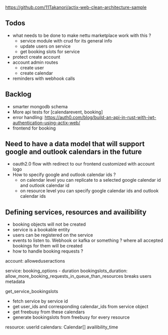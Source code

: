 https://github.com/11Takanori/actix-web-clean-architecture-sample

## Todos

- what needs to be done to make nettu marketplace work with this ? 
    - service module with crud for its general info
    - update users on service
    - get booking slots for service
- protect create account
- account admin routes
  - create user
  - create calendar
- reminders with webhook calls


## Backlog

- smarter mongodb schema
- More api tests for [calendarevent, booking]
- error handling: https://auth0.com/blog/build-an-api-in-rust-with-jwt-authentication-using-actix-web/
- frontend for booking


## Need to have a data model that will support google and outlook calendars in the future
- oauth2.0 flow with redirect to our frontend customized with account logo
- How to specify google and outlook calendar ids ? 
  - on calendar level you can replicate to a selected google calendar id and outlook calendar id
  - on resource level you can specify google calendar ids and outlook calendar ids


## Defining services, resources and availibility
- booking objects will not be created 
- service is a bookable entity
- users can be registered on the service
- events to listen to. Webhook or kafka or something ? 
  where all accepted bookings for them will be created
- how to handle booking requests ? 

account:
  alloweduseractions

service:
  booking_options
    - duration
  bookingslots_duration:
  allow_more_booking_requests_in_queue_than_resources
  breaks
  users 
  metadata

get_service_bookingslots
  - fetch service by service id
  - get user_ids and corresponding calendar_ids from service object
  - get freebusy from these calendars
  - generate bookingslots from freebusy for every resource


resource:
  userId
  calendars: Calendar[]
  availibility_time
